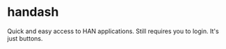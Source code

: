 # handash

Quick and easy access to HAN applications.
Still requires you to login. It's just buttons.
